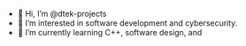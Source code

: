 - 👋 Hi, I’m @dtek-projects
- 👀 I’m interested in software development and cybersecurity.
- 🌱 I’m currently learning C++, software design, and 
<!--- 💞️ I’m looking to collaborate on ...--->
<!--- 📫 How to reach me ...--->

<!---
dtek-projects/dtek-projects is a ✨ special ✨ repository because its `README.md` (this file) appears on your GitHub profile.
You can click the Preview link to take a look at your changes.
--->
